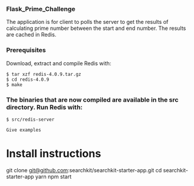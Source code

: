 ### Flask_Prime_Challenge
The application is for client to polls the server to get the results of calculating prime number between the start and end number. The results are cached in Redis. 

### Prerequisites

Download, extract and compile Redis with:

```$ wget http://download.redis.io/releases/redis-4.0.9.tar.gz
$ tar xzf redis-4.0.9.tar.gz
$ cd redis-4.0.9
$ make
```

### The binaries that are now compiled are available in the src directory. Run Redis with:

```
$ src/redis-server
```

```
Give examples
```
# Install instructions
git clone git@github.com:searchkit/searchkit-starter-app.git
cd searchkit-starter-app
yarn
npm start
